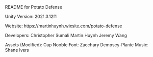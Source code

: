 README for Potato Defense

Unity Version: 2021.3.12f1

Website: https://martinhuynh.wixsite.com/potato-defense


Developers:
Christopher Sumali
Martin Huynh
Jeremy Wang

Assets (Modified): Cup Nooble
Font: Zacchary Dempsey-Plante
Music: Shane Ivers

